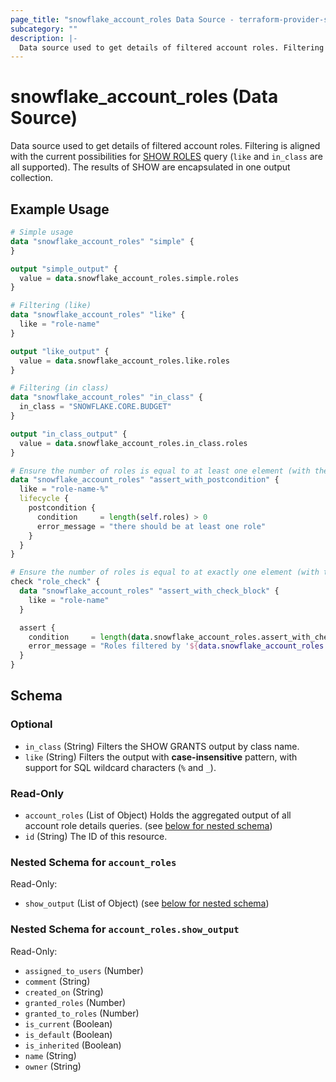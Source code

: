 ```yaml
---
page_title: "snowflake_account_roles Data Source - terraform-provider-snowflake"
subcategory: ""
description: |-
  Data source used to get details of filtered account roles. Filtering is aligned with the current possibilities for SHOW ROLES https://docs.snowflake.com/en/sql-reference/sql/show-roles query (like and in_class are all supported). The results of SHOW are encapsulated in one output collection.
---
```


# snowflake_account_roles (Data Source)

Data source used to get details of filtered account roles. Filtering is aligned with the current possibilities for [SHOW ROLES](https://docs.snowflake.com/en/sql-reference/sql/show-roles) query (`like` and `in_class` are all supported). The results of SHOW are encapsulated in one output collection.

## Example Usage

```terraform
# Simple usage
data "snowflake_account_roles" "simple" {
}

output "simple_output" {
  value = data.snowflake_account_roles.simple.roles
}

# Filtering (like)
data "snowflake_account_roles" "like" {
  like = "role-name"
}

output "like_output" {
  value = data.snowflake_account_roles.like.roles
}

# Filtering (in class)
data "snowflake_account_roles" "in_class" {
  in_class = "SNOWFLAKE.CORE.BUDGET"
}

output "in_class_output" {
  value = data.snowflake_account_roles.in_class.roles
}

# Ensure the number of roles is equal to at least one element (with the use of postcondition)
data "snowflake_account_roles" "assert_with_postcondition" {
  like = "role-name-%"
  lifecycle {
    postcondition {
      condition     = length(self.roles) > 0
      error_message = "there should be at least one role"
    }
  }
}

# Ensure the number of roles is equal to at exactly one element (with the use of check block)
check "role_check" {
  data "snowflake_account_roles" "assert_with_check_block" {
    like = "role-name"
  }

  assert {
    condition     = length(data.snowflake_account_roles.assert_with_check_block.roles) == 1
    error_message = "Roles filtered by '${data.snowflake_account_roles.assert_with_check_block.like}' returned ${length(data.snowflake_account_roles.assert_with_check_block.roles)} roles where one was expected"
  }
}
```

<!-- schema generated by tfplugindocs -->
## Schema

### Optional

- `in_class` (String) Filters the SHOW GRANTS output by class name.
- `like` (String) Filters the output with **case-insensitive** pattern, with support for SQL wildcard characters (`%` and `_`).

### Read-Only

- `account_roles` (List of Object) Holds the aggregated output of all account role details queries. (see [below for nested schema](#nestedatt--account_roles))
- `id` (String) The ID of this resource.

<a id="nestedatt--account_roles"></a>
### Nested Schema for `account_roles`

Read-Only:

- `show_output` (List of Object) (see [below for nested schema](#nestedobjatt--account_roles--show_output))

<a id="nestedobjatt--account_roles--show_output"></a>
### Nested Schema for `account_roles.show_output`

Read-Only:

- `assigned_to_users` (Number)
- `comment` (String)
- `created_on` (String)
- `granted_roles` (Number)
- `granted_to_roles` (Number)
- `is_current` (Boolean)
- `is_default` (Boolean)
- `is_inherited` (Boolean)
- `name` (String)
- `owner` (String)
